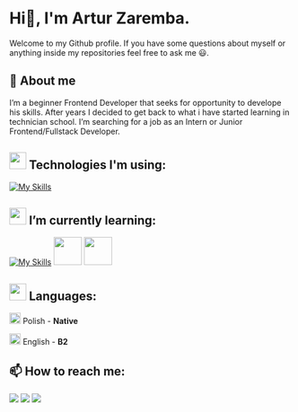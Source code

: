 # Hi👋, I'm Artur Zaremba. 
Welcome to my Github profile. If you have some questions about myself or anything inside my repositories feel free to ask me 😃.

## 💬 About me
I’m a beginner Frontend Developer that seeks for opportunity to
develope his skills. After years I decided to get back to what i
have started learning in technician school.
I’m searching for a job as an Intern or Junior Frontend/Fullstack
Developer.

## <img src="https://github.com/ZarArt1337/ZarArt1337/assets/132918164/c9fd3b14-6e5b-40be-9eb6-f8d572818f05" width="30"> Technologies I'm using:


[![My Skills](https://skillicons.dev/icons?i=js,html,css,php,bootstrap,git![language](https://github.com/ZarArt1337/ZarArt1337/assets/132918164/cfea0704-85f8-4e37-a2ed-44034b3d3222)
)](https://skillicons.dev)


## <img src="https://github.com/ZarArt1337/ZarArt1337/assets/132918164/7b5421e3-7115-45a9-8247-bf11fbe21efd" width="30"> I’m currently learning:

[![My Skills](https://skillicons.dev/icons?i=sass,react)](https://skillicons.dev)
<img src="https://github.com/ZarArt1337/CMS/assets/132918164/404ca88e-9693-4b8a-b5c3-8a1c78ac0fa6" width="50">
<img src="https://github.com/ZarArt1337/ZarArt1337/assets/132918164/c1e3c405-d6bd-42dc-ab57-e29341ebd312" width="50">


## <img src="https://github.com/ZarArt1337/ZarArt1337/assets/132918164/5c313ba2-b560-4e63-9247-5c012893cb44" width="30"> Languages:

<img src="https://github.com/ZarArt1337/ZarArt1337/assets/132918164/8d380d10-e1dc-4abb-832d-4737d51e4bd9" alt="polish" width="20"> Polish - **Native**

<img src="https://github.com/ZarArt1337/ZarArt1337/assets/132918164/788e55f4-c31a-46e3-96ab-5576a384dcaf" alt="english" width="20"> English - **B2**

## 📫 How to reach me:
 
[<img src="https://img.shields.io/badge/Gmail-D14836?style=for-the-badge&logo=gmail&logoColor=white" align="center">](mailto:89zaremba.artur@gmail.com)
[<img src="https://img.shields.io/badge/LinkedIn-0077B5?style=for-the-badge&logo=linkedin&logoColor=white" align="center">](https://www.linkedin.com/in/artur-zaremba-54884b260/)
[<img src="https://img.shields.io/badge/website-000000?style=for-the-badge&logo=About.me&logoColor=white" align="center">](http://www.artzar.pl)
